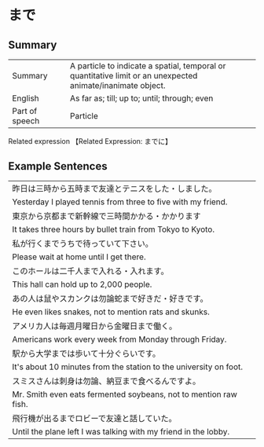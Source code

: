 # まで

## Summary

<table><tr>   <td>Summary<td>   <td>A particle to indicate a spatial, temporal or quantitative limit or an unexpected animate/inanimate object.</td><tr><tr>   <td>English<td>   <td>As far as; till; up to; until; through; even</td><tr><tr>   <td>Part of speech<td>   <td>Particle</td><tr></table><tr>   <td>Related expression<td>   <td>【Related Expression: までに】</td><tr></table></table>

## Example Sentences

<table><tr><td>昨日は三時から五時まで友達とテニスをした・しました。<td><tr><tr><td>Yesterday I played tennis from three to five with my friend.<td><tr><tr><td>東京から京都まで新幹線で三時間かかる・かかります<td><tr><tr><td>It takes three hours by bullet train from Tokyo to Kyoto.<td><tr><tr><td>私が行くまでうちで待っていて下さい。<td><tr><tr><td>Please wait at home until I get there.<td><tr><tr><td>このホールは二千人まで入れる・入れます。<td><tr><tr><td>This hall can hold up to 2,000 people.<td><tr><tr><td>あの人は鼠やスカンクは勿論蛇まで好きだ・好きです。<td><tr><tr><td>He even likes snakes, not to mention rats and skunks.<td><tr><tr><td>アメリカ人は毎週月曜日から金曜日まで働く。<td><tr><tr><td>Americans work every week from Monday through Friday.<td><tr><tr><td>駅から大学までは歩いて十分ぐらいです。<td><tr><tr><td>It's about 10 minutes from the station to the university on foot.<td><tr><tr><td>スミスさんは刺身は勿論、納豆まで食べるんですよ。<td><tr><tr><td>Mr. Smith even eats fermented soybeans, not to mention raw fish.<td><tr><tr><td>飛行機が出るまでロビーで友達と話していた。<td><tr><tr><td>Until the plane left I was talking with my friend in the lobby.<td><tr></table>

